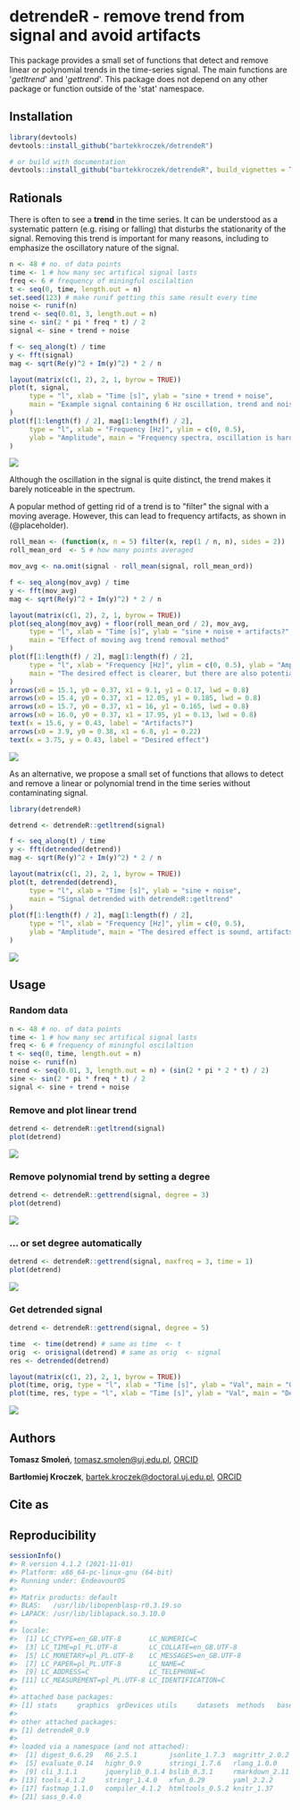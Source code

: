 # detrendeR - remove trend from signal and avoid artifacts

This package provides a small set of functions that detect and remove linear or polynomial trends 
in the time-series signal. The main functions are '*getltrend*' and '*gettrend*'. This package 
does not depend on any other package or function outside of the 'stat' namespace.

## Installation


```r
library(devtools)
devtools::install_github("bartekkroczek/detrendeR")

# or build with documentation
devtools::install_github("bartekkroczek/detrendeR", build_vignettes = TRUE)
```

## Rationals

There is often to see a **trend** in the time series. It can be understood as a systematic pattern
(e.g. rising or falling) that disturbs the stationarity of the signal. Removing this trend
is important for many reasons, including to emphasize the oscillatory nature of the signal.

 


```r
n <- 48 # no. of data points
time <- 1 # how many sec artifical signal lasts
freq <- 6 # frequency of miningful oscilaltion
t <- seq(0, time, length.out = n)
set.seed(123) # make runif getting this same result every time
noise <- runif(n)
trend <- seq(0.01, 3, length.out = n)
sine <- sin(2 * pi * freq * t) / 2
signal <- sine + trend + noise

f <- seq_along(t) / time
y <- fft(signal)
mag <- sqrt(Re(y)^2 + Im(y)^2) * 2 / n

layout(matrix(c(1, 2), 2, 1, byrow = TRUE))
plot(t, signal,
     type = "l", xlab = "Time [s]", ylab = "sine + trend + noise",
     main = "Example signal containing 6 Hz oscillation, trend and noise"
)
plot(f[1:length(f) / 2], mag[1:length(f) / 2],
     type = "l", xlab = "Frequency [Hz]", ylim = c(0, 0.5),
     ylab = "Amplitude", main = "Frequency spectra, oscillation is hard to spot"
)
```

![](vignettes/detrendeR_files/figure-markdown_strict/signal-1.png)<!-- -->

Although the oscillation in the signal is quite distinct, the trend makes it barely
noticeable in the spectrum.

A popular method of getting rid of a trend is to "filter" the signal with a moving average.
However, this can lead to frequency artifacts, as shown in (@placeholder). 


```r
roll_mean <- (function(x, n = 5) filter(x, rep(1 / n, n), sides = 2))
roll_mean_ord  <- 5 # how many points averaged

mov_avg <- na.omit(signal - roll_mean(signal, roll_mean_ord))

f <- seq_along(mov_avg) / time
y <- fft(mov_avg)
mag <- sqrt(Re(y)^2 + Im(y)^2) * 2 / n

layout(matrix(c(1, 2), 2, 1, byrow = TRUE))
plot(seq_along(mov_avg) + floor(roll_mean_ord / 2), mov_avg,
     type = "l", xlab = "Time [s]", ylab = "sine + noise + artifacts?",
     main = "Effect of moving avg trend removal method"
)
plot(f[1:length(f) / 2], mag[1:length(f) / 2],
     type = "l", xlab = "Frequency [Hz]", ylim = c(0, 0.5), ylab = "Amplitude",
     main = "The desired effect is clearer, but there are also potential artifacts"
)
arrows(x0 = 15.1, y0 = 0.37, x1 = 9.1, y1 = 0.17, lwd = 0.8)
arrows(x0 = 15.4, y0 = 0.37, x1 = 12.05, y1 = 0.185, lwd = 0.8)
arrows(x0 = 15.7, y0 = 0.37, x1 = 16, y1 = 0.165, lwd = 0.8)
arrows(x0 = 16.0, y0 = 0.37, x1 = 17.95, y1 = 0.13, lwd = 0.8)
text(x = 15.6, y = 0.43, label = "Artifacts?")
arrows(x0 = 3.9, y0 = 0.38, x1 = 6.8, y1 = 0.22)
text(x = 3.75, y = 0.43, label = "Desired effect")
```

![](vignettes/detrendeR_files/figure-markdown_strict/moving_avg-1.png)<!-- -->

As an alternative, we propose a small set of functions that allows to detect and remove a
linear or polynomial trend in the time series without contaminating signal.


```r
library(detrendeR)

detrend <- detrendeR::getltrend(signal)

f <- seq_along(t) / time
y <- fft(detrended(detrend))
mag <- sqrt(Re(y)^2 + Im(y)^2) * 2 / n

layout(matrix(c(1, 2), 2, 1, byrow = TRUE))
plot(t, detrended(detrend),
     type = "l", xlab = "Time [s]", ylab = "sine + noise",
     main = "Signal detrended with detrendeR::getltrend"
)
plot(f[1:length(f) / 2], mag[1:length(f) / 2],
     type = "l", xlab = "Frequency [Hz]", ylim = c(0, 0.5),
     ylab = "Amplitude", main = "The desired effect is sound, artifacts are neglected"
)
```

![](vignettes/detrendeR_files/figure-markdown_strict/detrendeR-1.png)<!-- -->


## Usage

### Random data 


```r
n <- 48 # no. of data points
time <- 1 # how many sec artifical signal lasts
freq <- 6 # frequency of miningful oscilaltion
t <- seq(0, time, length.out = n)
noise <- runif(n)
trend <- seq(0.01, 3, length.out = n) + (sin(2 * pi * 2 * t) / 2)
sine <- sin(2 * pi * freq * t) / 2
signal <- sine + trend + noise
```

### Remove and plot linear trend 


```r
detrend <- detrendeR::getltrend(signal)
plot(detrend)
```

![](vignettes/detrendeR_files/figure-markdown_strict/lin_trend-1.png)<!-- -->

### Remove polynomial trend by setting a degree


```r
detrend <- detrendeR::gettrend(signal, degree = 3)
plot(detrend)
```

![](vignettes/detrendeR_files/figure-markdown_strict/pol_deg-1.png)<!-- -->

### ... or set degree automatically


```r
detrend <- detrendeR::gettrend(signal, maxfreq = 3, time = 1)
plot(detrend)
```

![](vignettes/detrendeR_files/figure-markdown_strict/pol_auto-1.png)<!-- -->

### Get detrended signal


```r
detrend <- detrendeR::gettrend(signal, degree = 5)

time  <- time(detrend) # same as time  <- t
orig  <- orisignal(detrend) # same as orig  <- signal
res <- detrended(detrend)

layout(matrix(c(1, 2), 2, 1, byrow = TRUE))
plot(time, orig, type = "l", xlab = "Time [s]", ylab = "Val", main = "Original signal")
plot(time, res, type = "l", xlab = "Time [s]", ylab = "Val", main = "Detrended signal")
```

![](vignettes/detrendeR_files/figure-markdown_strict/detrended-1.png)<!-- -->


## Authors
**Tomasz Smoleń**, <tomasz.smolen@uj.edu.pl>, [ORCID](https://orcid.org/0000-0003-1884-4909)

**Bartłomiej Kroczek**, <bartek.kroczek@doctoral.uj.edu.pl>, [ORCID](https://orcid.org/0000-0002-4632-636X)

## Cite as 

<div id="refs"></div>

## Reproducibility 


```r
sessionInfo()
#> R version 4.1.2 (2021-11-01)
#> Platform: x86_64-pc-linux-gnu (64-bit)
#> Running under: EndeavourOS
#> 
#> Matrix products: default
#> BLAS:   /usr/lib/libopenblasp-r0.3.19.so
#> LAPACK: /usr/lib/liblapack.so.3.10.0
#> 
#> locale:
#>  [1] LC_CTYPE=en_GB.UTF-8       LC_NUMERIC=C              
#>  [3] LC_TIME=pl_PL.UTF-8        LC_COLLATE=en_GB.UTF-8    
#>  [5] LC_MONETARY=pl_PL.UTF-8    LC_MESSAGES=en_GB.UTF-8   
#>  [7] LC_PAPER=pl_PL.UTF-8       LC_NAME=C                 
#>  [9] LC_ADDRESS=C               LC_TELEPHONE=C            
#> [11] LC_MEASUREMENT=pl_PL.UTF-8 LC_IDENTIFICATION=C       
#> 
#> attached base packages:
#> [1] stats     graphics  grDevices utils     datasets  methods   base     
#> 
#> other attached packages:
#> [1] detrendeR_0.9
#> 
#> loaded via a namespace (and not attached):
#>  [1] digest_0.6.29   R6_2.5.1        jsonlite_1.7.3  magrittr_2.0.2 
#>  [5] evaluate_0.14   highr_0.9       stringi_1.7.6   rlang_1.0.0    
#>  [9] cli_3.1.1       jquerylib_0.1.4 bslib_0.3.1     rmarkdown_2.11 
#> [13] tools_4.1.2     stringr_1.4.0   xfun_0.29       yaml_2.2.2     
#> [17] fastmap_1.1.0   compiler_4.1.2  htmltools_0.5.2 knitr_1.37     
#> [21] sass_0.4.0
```
